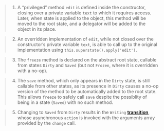 > 1. A “privileged” method `edit` is defined inside the constructor, closing over a private variable `text` to which it requires access. Later, when state is applied to the object, this method will be moved to the root state, and a delegator will be added to the object in its place.

> 2. An overridden implementation of `edit`, while not closed over the constructor’s private variable `text`, is able to call up to the original implementation using `this.superstate().apply('edit')`.

> 3. The `freeze` method is declared on the abstract root state, callable from states `Dirty` and `Saved` (but not `Frozen`, where it is overridden with a no-op).

> 4. The `save` method, which only appears in the `Dirty` state, is still callable from other states, as its presence in `Dirty` causes a no-op version of the method to be automatically added to the root state. This allows `freeze` to safely call `save` despite the possiblity of being in a state (`Saved`) with no such method.

> 5. Changing to `Saved` from `Dirty` results in the `Writing` [**transition**](#concepts--transitions), whose asynchronous `action` is invoked with the arguments array provided by the `change` call.